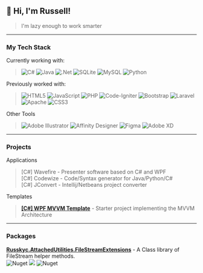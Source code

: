 ## **👋 Hi, I'm Russell!**

>I'm lazy enough to work smarter
***
### **My Tech Stack**

Currently working with:
>![C#](https://img.shields.io/badge/c%23-%23239120.svg?style=flat&logo=c-sharp&logoColor=white&color=1f72de) ![Java](https://img.shields.io/badge/java-%23ED8B00.svg?style=flat&logo=java&logoColor=white&color=1f72de) ![.Net](https://img.shields.io/badge/.NET-5C2D91?style=flat&logo=.net&logoColor=white&color=1f72de) ![SQLite](https://img.shields.io/badge/sqlite-%2307405e.svg?style=flat&logo=sqlite&logoColor=white&color=1f72de) ![MySQL](https://img.shields.io/badge/mysql-%2300f.svg?style=flat&logo=mysql&logoColor=white&color=1f72de) ![Python](https://img.shields.io/badge/python-3670A0?style=flat&logo=python&logoColor=white&color=1f72de)

Previously worked with: 
>![HTML5](https://img.shields.io/badge/html5-%23E34F26.svg?style=flat&logo=html5&logoColor=white&color=1f72de) ![JavaScript](https://img.shields.io/badge/javascript-%23323330.svg?style=flat&logo=javascript&logoColor=white&color=1f72de) ![PHP](https://img.shields.io/badge/php-%23777BB4.svg?style=flat&logo=php&logoColor=white&color=1f72de) ![Code-Igniter](https://img.shields.io/badge/CodeIgniter-%23EF4223.svg?style=flat&logo=codeIgniter&logoColor=white&color=1f72de) ![Bootstrap](https://img.shields.io/badge/bootstrap-%23563D7C.svg?style=flat&logo=bootstrap&logoColor=white&color=1f72de) ![Laravel](https://img.shields.io/badge/laravel-%23FF2D20.svg?style=flat&logo=laravel&logoColor=white&color=1f72de) ![Apache](https://img.shields.io/badge/apache-%23D42029.svg?style=flat&logo=apache&logoColor=white&color=1f72de) ![CSS3](https://img.shields.io/badge/css3-%231572B6.svg?style=flat&logo=css3&logoColor=white&color=1f72de) 

Other Tools
>![Adobe Illustrator](https://img.shields.io/badge/adobeillustrator-%23FF9A00.svg?style=flat&logo=adobeillustrator&logoColor=white&color=1f72de) ![Affinity Designer](https://img.shields.io/badge/affinitydesginer-%231B72BE.svg?style=flat&logo=affinity-designer&logoColor=white&color=1f72de) ![Figma](https://img.shields.io/badge/figma-%23F24E1E.svg?style=flat&logo=figma&logoColor=white&color=1f72de) ![Adobe XD](https://img.shields.io/badge/Adobe%20XD-470137?style=flat&logo=Adobe%20XD&logoColor=white&color=1f72de)

***
### **Projects**

Applications
>[C#] Wavefire - Presenter software based on C# and WPF   
>[C#] Codewize - Code/Syntax generator for Java/Python/C#   
>[C#] JConvert - Intellij/Netbeans project converter   

Templates
>**[[C#] WPF MVVM Template](https://github.com/russkyc/WPF-MVVM-Starter-Project)** - Starter project implementing the MVVM Architecture

***
### **Packages**

**[Russkyc.AttachedUtilities.FileStreamExtensions](https://www.nuget.org/packages/Russkyc.AttachedUtilities.FileStreamExtensions/)** - A Class library of FileStream helper methods.\
![Nuget](https://img.shields.io/nuget/v/Russkyc.AttachedUtilities.FileStreamExtensions?color=1f72de)
![](https://img.shields.io/badge/DotNetCore-2.0-1f72de)
![Nuget](https://img.shields.io/nuget/dt/Russkyc.AttachedUtilities.FileStreamExtensions?color=1f72de&label=Downloads)

